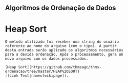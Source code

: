 ## Algoritmos de Ordenação de Dados

# Heap Sort
    O método utilizado foi receber uma string do usuário
    referente ao nome do arquivo (com o tipo). A partir
    desta entrada serão aplicado os algoritmos necessários
    para a devida ordenação. Após o processamento, gera um
    novo arquivo com os dados processados.
    
    [Heap Sort](https://github.com/thmsagc/thms-ordenacao/tree/master/HEAP%20SORT)
    [[Link Text|nameofwikipage]].
